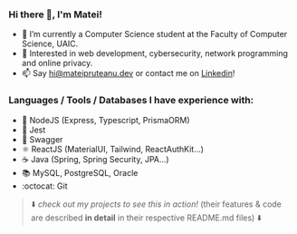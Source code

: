 ### Hi there 👋, I'm Matei!

- 🔋 I’m currently a Computer Science student at the Faculty of Computer Science, UAIC.
- 🤔 Interested in web development, cybersecurity, network programming and online privacy.
- 📫 Say [hi@mateipruteanu.dev](mailto:hi@mateipruteanu.dev) or contact me on [Linkedin](https://www.linkedin.com/in/mateipruteanu/)!

### Languages / Tools / Databases I have experience with:
- 🌳 NodeJS (Express, Typescript, PrismaORM)
- 🧪 Jest
- 📖 Swagger
- ⚛️ ReactJS (MaterialUI, Tailwind, ReactAuthKit...)
- ☕ Java (Spring, Spring Security, JPA...)
- 📚 MySQL, PostgreSQL, Oracle
- :octocat: Git


> ⬇️ _check out my projects to see this in action!_ (their features & code are described **in detail** in their respective README.md files) ⬇️
